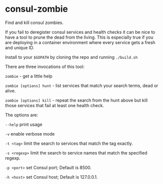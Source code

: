# consul-zombie
Find and kill consul zombies.

If you fail to deregister consul services and health checks it can be nice to
have a tool to prune the dead from the living. This is especially true if you 
are deploying in a container environment where every service gets a fresh
and unique ID.

Install to your `$GOPATH` by cloning the repo and running `./build.sh`

There are three invocations of this tool:

`zombie` - get a little help

`zombie [options] hunt` - list services that match your search terms, dead or alive.

`zombie [options] kill` - repeat the search from the hunt above but kill those services that fail at least one health check.

The options are:

`--help` print usage
	
`-v` enable verbose mode

`-t <tag>` limit the search to services that match the tag exactly.

`-s <regexp>` limit the search to service names that match the specified regexp.

`-p <port>` set Consul port; Default is 8500.

`-h <host>` set Consul host; Default is 127.0.0.1.
